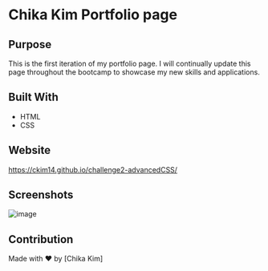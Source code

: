 # Chika Kim Portfolio page

## Purpose
This is the first iteration of my portfolio page. I will continually update this page throughout the bootcamp to showcase my new skills and applications. 

## Built With
* HTML
* CSS

## Website
 https://ckim14.github.io/challenge2-advancedCSS/

## Screenshots
![image](https://user-images.githubusercontent.com/100256384/158518958-015a65d8-a904-416a-a6fd-9ba57f39d45c.png)

## Contribution
Made with ❤️ by [Chika Kim]

